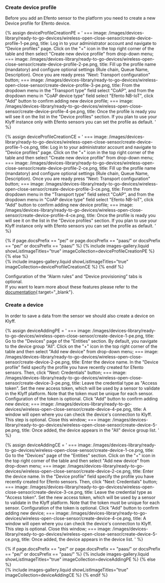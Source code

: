 ### Create device profile

Before you add an Efento sensor to the platform you need to create a new Device profile for Efento device.

{% assign deviceProfileCreationPE = '
    ===
        image: /images/devices-library/ready-to-go-devices/wireless-open-close-sensor/create-device-profile-1-pe.png,
        title: Log in to your administrator account and navigate to "Device profiles" page. Click on the "+" icon in the top right corner of the table and then select "Create new device profile" from drop-down menu;
    ===
        image: /images/devices-library/ready-to-go-devices/wireless-open-close-sensor/create-device-profile-2-pe.png,
        title: Fill up the profile name (mandatory) and configure optional settings (Rule chain, Queue Name, Description). Once you are ready press "Next: Transport configuration" button;
    ===
        image: /images/devices-library/ready-to-go-devices/wireless-open-close-sensor/create-device-profile-3-pe.png,
        title: From the dropdown menu in the "Transport type" field select "CoAP", and from the dropdown menu in "CoAP device type" field select "Efento NB-IoT", click "Add" button to confirm adding new device profile;
    ===
        image: /images/devices-library/ready-to-go-devices/wireless-open-close-sensor/create-device-profile-4-pe.png,
        title: Once the profile is ready you will see it on the list in the "Device profiles" section. If you plan to use your Klyff instance only with Efento sensors you can set the profile as default.
'
%}

{% assign deviceProfileCreationCE = '
    ===
        image: /images/devices-library/ready-to-go-devices/wireless-open-close-sensor/create-device-profile-1-ce.png,
        title: Log in to your administrator account and navigate to "Device profiles" page. Click on the "+" icon in the top right corner of the table and then select "Create new device profile" from drop-down menu;
    ===
        image: /images/devices-library/ready-to-go-devices/wireless-open-close-sensor/create-device-profile-2-ce.png,
        title: Fill up the profile name (mandatory) and configure optional settings (Rule chain, Queue Name, Description). Once you are ready press "Next: Transport configuration" button;
    ===
        image: /images/devices-library/ready-to-go-devices/wireless-open-close-sensor/create-device-profile-3-ce.png,
        title: From the dropdown menu in the "Transport type" field select "CoAP", and from the dropdown menu in "CoAP device type" field select "Efento NB-IoT", click "Add" button to confirm adding new device profile;
    ===
        image: /images/devices-library/ready-to-go-devices/wireless-open-close-sensor/create-device-profile-4-ce.png,
        title: Once the profile is ready you will see it on the list in the "Device profiles" section. If you plan to use your Klyff instance only with Efento sensors you can set the profile as default.
'
%}

{% if page.docsPrefix == "pe/" or page.docsPrefix == "paas/" or docsPrefix == "pe/" or docsPrefix == "paas/" %}
{% include images-gallery.liquid showListImageTitles="true" imageCollection=deviceProfileCreationPE %}
{% else %}  
{% include images-gallery.liquid showListImageTitles="true" imageCollection=deviceProfileCreationCE %}
{% endif %}

Configuration of the “Alarm rules” and “Device provisioning” tabs is optional.  
If you want to learn more about these features please refer to the [documentation](/docs/getting-started-guides/helloworld/){:target="_blank"}.  

### Create a device

In order to save a data from the sensor we should also create a device on Klyff.  

{% assign deviceAddingPE = '
    ===
        image: /images/devices-library/ready-to-go-devices/wireless-open-close-sensor/create-device-1-pe.png,
        title: Go to the "Devices" page of the "Entities" section. By default, you navigate to the device group "All". Click on the "+" icon in the top right corner of the table and then select "Add new device" from drop-down menu;
    ===
        image: /images/devices-library/ready-to-go-devices/wireless-open-close-sensor/create-device-2-pe.png,
        title: Enter the device name. In the "Device profile" field specify the profile you have recently created for Efento sensors. Then, click "Next: Credentials" button;
    ===
        image: /images/devices-library/ready-to-go-devices/wireless-open-close-sensor/create-device-3-pe.png,
        title: Leave the credential type as "Access token". Set the new access token, which will be used by a sensor to validate in the Klyff platform. Note that the token must be unique for each sensor. Configuration of the token is optional. Click "Add" button to confirm adding new device;
    ===
        image: /images/devices-library/ready-to-go-devices/wireless-open-close-sensor/create-device-4-pe.png,
        title: A window will open where you can check the device&#39;s connection to Klyff. This step is optional. Close this window;
    ===
        image: /images/devices-library/ready-to-go-devices/wireless-open-close-sensor/create-device-5-pe.png,
        title: Once added, the device appears in the "All" device group list.
'
%}

{% assign deviceAddingCE = '
    ===
        image: /images/devices-library/ready-to-go-devices/wireless-open-close-sensor/create-device-1-ce.png,
        title: Go to the "Devices" page of the "Entities" section. Click on the "+" icon in the top right corner of the table and then select "Add new device" from drop-down menu;
    ===
        image: /images/devices-library/ready-to-go-devices/wireless-open-close-sensor/create-device-2-ce.png,
        title: Enter the device name. In the "Device profile" field specify the profile you have recently created for Efento sensors. Then, click "Next: Credentials" button;
    ===
        image: /images/devices-library/ready-to-go-devices/wireless-open-close-sensor/create-device-3-ce.png,
        title: Leave the credential type as "Access token". Set the new access token, which will be used by a sensor to validate in the Klyff platform. Note that the token must be unique for each sensor. Configuration of the token is optional. Click "Add" button to confirm adding new device;
    ===
        image: /images/devices-library/ready-to-go-devices/wireless-open-close-sensor/create-device-4-ce.png,
        title: A window will open where you can check the device&#39;s connection to Klyff. This step is optional. Close this window;
    ===
        image: /images/devices-library/ready-to-go-devices/wireless-open-close-sensor/create-device-5-ce.png,
        title: Once added, the device appears in the device list.
'
%}

{% if page.docsPrefix == "pe/" or page.docsPrefix == "paas/" or docsPrefix == "pe/" or docsPrefix == "paas/" %}
{% include images-gallery.liquid showListImageTitles="true" imageCollection=deviceAddingPE %}
{% else %}  
{% include images-gallery.liquid showListImageTitles="true" imageCollection=deviceAddingCE %}
{% endif %}